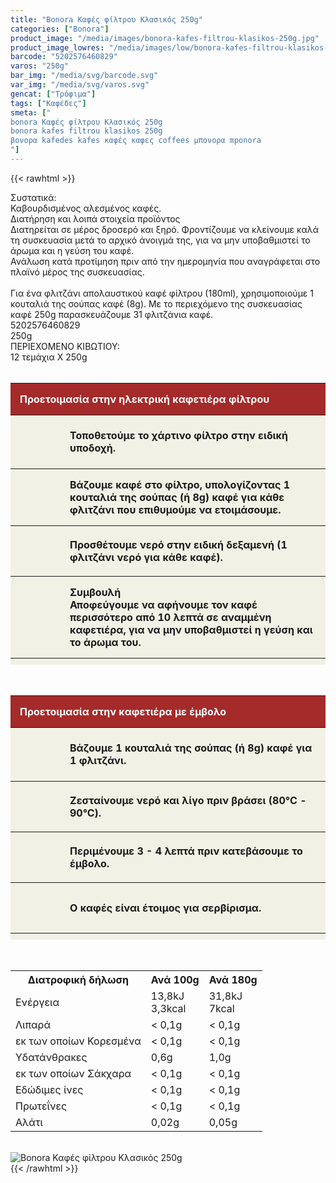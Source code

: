 ```yaml
---
title: "Bonora Καφές φίλτρου Κλασικός 250g"
categories: ["Bonora"]
product_image: "/media/images/bonora-kafes-filtrou-klasikos-250g.jpg"
product_image_lowres: "/media/images/low/bonora-kafes-filtrou-klasikos-250g.jpg"
barcode: "5202576460829"
varos: "250g"
bar_img: "/media/svg/barcode.svg"
var_img: "/media/svg/varos.svg"
gencat: ["Τρόφιμα"]
tags: ["Καφέδες"]
smeta: ["
bonora Καφές φίλτρου Κλασικός 250g
bonora kafes filtrou klasikos 250g
βονορα kafedes kafes καφές καφες coffees μπονορα mponora
"]
---
```

{{< rawhtml >}}

<div class="sload78"><div class="product"><div id="sistatika">Συστατικά:</div><div class="alltext">Καβουρδισμένος αλεσμένος καφές.</div><div id="loipa">Διατήρηση και λοιπά στοιχεία προϊόντος</div><div class="alltext">Διατηρείται σε μέρος δροσερό και ξηρό. Φροντίζουμε να κλείνουμε καλά τη συσκευασία μετά το αρχικό άνοιγμά της, για να μην υποβαθμιστεί το άρωμα και η γεύση του καφέ.<br>Ανάλωση κατά προτίμηση πριν από την ημερομηνία που αναγράφεται στο πλαϊνό μέρος της συσκευασίας.<br><br>Για ένα φλιτζάνι απολαυστικού καφέ φίλτρου (180ml), χρησιμοποιούμε 1 κουταλιά της σούπας καφέ (8g). Με το περιεχόμενο της συσκευασίας καφέ 250g παρασκευάζουμε 31 φλιτζάνια καφέ.</div><div id="barcode"><div id="barimage1"></div><span id="bartext">5202576460829</span></div><div id="varos"><div id="varosimage1"></div><span id="varostext">250g</span></div><div id="kivotio">ΠΕΡΙΕΧΟΜΕΝΟ ΚΙΒΩΤΙΟΥ:<br>12 τεμάχια Χ 250g</div><br><div class="tabout"><table id="kafes"><tbody><tr><th colspan="2" style="background:brown;color:#fff;text-align:left;border:none">Προετοιμασία στην ηλεκτρική καφετιέρα φίλτρου</th></tr><tr><th style="width:50px;padding-top:20px"><div style="background-image:url(https://sites.google.com/site/sklplfiles/files/c01.svg);background-size:50px 50px;background-repeat:no-repeat;width:50px;height:50px"></div></th><th>Τοποθετούμε το χάρτινο φίλτρο στην ειδική υποδοχή.</th></tr><tr><th><div style="background-image:url(https://sites.google.com/site/sklplfiles/files/c02.svg);background-size:50px 50px;background-repeat:no-repeat;width:50px;height:50px"></div></th><th>Βάζουμε καφέ στο φίλτρο, υπολογίζοντας 1 κουταλιά της σούπας (ή 8g) καφέ για κάθε φλιτζάνι που επιθυμούμε να ετοιμάσουμε.</th></tr><tr><th><div style="background-image:url(https://sites.google.com/site/sklplfiles/files/c03.svg);background-size:50px 50px;background-repeat:no-repeat;width:50px;height:50px"></div></th><th>Προσθέτουμε νερό στην ειδική δεξαμενή (1 φλιτζάνι νερό για κάθε καφέ).</th></tr><tr><th style="padding-bottom:20px"><div style="background-image:url(https://sites.google.com/site/sklplfiles/files/c04.svg);background-size:50px 50px;background-repeat:no-repeat;width:50px;height:50px"></div></th><th>Συμβουλή<br>Αποφεύγουμε να αφήνουμε τον καφέ περισσότερο από 10 λεπτά σε αναμμένη καφετιέρα, για να μην υποβαθμιστεί η γεύση και το άρωμα του.</th></tr></tbody></table></div><br><div class="tabout"><table id="kafes"><tbody><tr><th colspan="2" style="background:brown;color:#fff;text-align:left;border:none">Προετοιμασία στην καφετιέρα με έμβολο</th></tr><tr><th style="width:50px;padding-top:20px"><div style="background-image:url(https://sites.google.com/site/sklplfiles/files/c02.svg);background-size:50px 50px;background-repeat:no-repeat;width:50px;height:50px"></div></th><th>Βάζουμε 1 κουταλιά της σούπας (ή 8g) καφέ για 1 φλιτζάνι.</th></tr><tr><th><div style="background-image:url(https://sites.google.com/site/sklplfiles/files/c06.svg);background-size:50px 50px;background-repeat:no-repeat;width:50px;height:50px"></div></th><th>Ζεσταίνουμε νερό και λίγο πριν βράσει (80°C - 90°C).</th></tr><tr><th><div style="background-image:url(https://sites.google.com/site/sklplfiles/files/c07.svg);background-size:50px 50px;background-repeat:no-repeat;width:50px;height:50px"></div></th><th>Περιμένουμε 3 - 4 λεπτά πριν κατεβάσουμε το έμβολο.</th></tr><tr><th><div style="background-image:url(https://sites.google.com/site/sklplfiles/files/c08.svg);background-size:50px 50px;background-repeat:no-repeat;width:50px;height:50px"></div></th><th>Ο καφές είναι έτοιμος για σερβίρισμα.</th></tr></tbody></table></div><style>#kafes{text-align:left;border-collapse:collapse;width:100%;border-bottom:10px solid #f2f1e6}#kafes th{padding:15px;background:#f2f1e6}</style><br><div class="tabout"><table id="diatable"><tbody><tr><th>Διατροφική δήλωση</th><th>Ανά 100g</th><th>Ανά 180g</th></tr><tr><td class="texr2">Ενέργεια</td><td class="texr">13,8kJ<br>3,3kcal</td><td class="texr">31,8kJ<br>7kcal</td></tr><tr><td class="texr2">Λιπαρά</td><td class="texr">&lt; 0,1g</td><td class="texr">&lt; 0,1g</td></tr><tr><td class="gray">εκ των οποίων Κορεσµένα</td><td class="gray2">&lt; 0,1g</td><td class="gray2">&lt; 0,1g</td></tr><tr><td class="texr2">Yδατάνθρακες</td><td class="texr">0,6g</td><td class="texr">1,0g</td></tr><tr><td class="gray">εκ των οποίων Σάκχαρα</td><td class="gray2">&lt; 0,1g</td><td class="gray2">&lt; 0,1g</td></tr><tr><td class="texr2">Eδώδιμες ίνες</td><td class="texr">&lt; 0,1g</td><td class="texr">&lt; 0,1g</td></tr><tr><td class="texr2">Πρωτεΐνες</td><td class="texr">&lt; 0,1g</td><td class="texr">&lt; 0,1g</td></tr><tr><td class="texr2">Αλάτι</td><td class="texr">0,02g</td><td class="texr">0,05g</td></tr></tbody></table></div><br><div class="pimg"><img alt="Bonora Καφές φίλτρου Κλασικός 250g" title="Bonora Καφές φίλτρου Κλασικός 250g" src="/media/images/bonora-kafes-filtrou-klasikos-250g.jpg"></div></div></div>
{{< /rawhtml >}}


